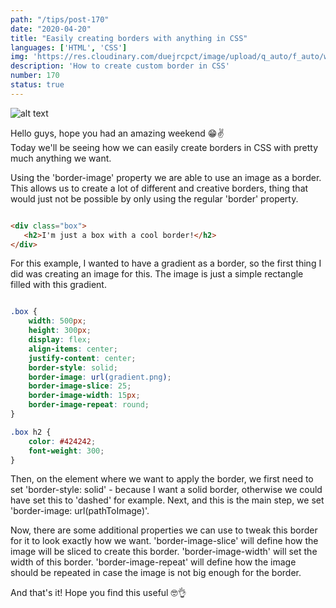 ```yaml
---
path: "/tips/post-170"
date: "2020-04-20"
title: "Easily creating borders with anything in CSS"
languages: ['HTML', 'CSS']
img: 'https://res.cloudinary.com/duejrcpct/image/upload/q_auto/f_auto/w_1000/v1588412487/tips/170-1_hbqsi1.png'
description: 'How to create custom border in CSS'
number: 170
status: true
---
```


![alt text](https://res.cloudinary.com/duejrcpct/image/upload/q_auto/f_auto/w_1000/v1588412488/tips/170-2_wwvukp.png "CSS border-image")

Hello guys, hope you had an amazing weekend 😁✌  
Today we'll be seeing how we can easily create borders in CSS with pretty much anything we want.

Using the 'border-image' property we are able to use an image as a border. This allows us to create a lot of different and creative borders, thing that would just not be possible by only using the regular 'border' property.

 ```html
 
<div class="box">
    <h2>I'm just a box with a cool border!</h2>
</div>

 ```

For this example, I wanted to have a gradient as a border, so the first thing I did was creating an image for this. The image is just a simple rectangle filled with this gradient.

```css

.box {
    width: 500px;
    height: 300px;
    display: flex;
    align-items: center;
    justify-content: center;
    border-style: solid;
    border-image: url(gradient.png);
    border-image-slice: 25;
    border-image-width: 15px;
    border-image-repeat: round;
}

.box h2 {
    color: #424242;
    font-weight: 300;
}

```

Then, on the element where we want to apply the border, we first need to set 'border-style: solid' - because I want a solid border, otherwise we could have set this to 'dashed' for example. Next, and this is the main step, we set 'border-image: url(pathToImage)'.

Now, there are some additional properties we can use to tweak this border for it to look exactly how we want. 'border-image-slice' will define how the image will be sliced to create this border. 'border-image-width' will set the width of this border. 'border-image-repeat' will define how the image should be repeated in case the image is not big enough for the border.

And that's it! Hope you find this useful 🤓👌
